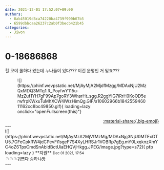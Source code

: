 ```yaml
---
date: 2021-12-01 17:52:07+09:00
authors:
  - 0ab45019d3ca74220ba4739f990b07b3
  - 6599dbbcaa26237c2ab0f3becb421b45
categories:
  - Jiwon
---
```


# 0-18686868

<div class="post-container" markdown="1">
<div class="content-container md-sidebar__scrollwrap" markdown="1">

헐 모야 롤하다 왔는데 누나들이 있다??? 이건 운명인 거 맞죠???
<figure markdown="1">
![](https://phinf.wevpstatic.net/MjAyMjA2MjdfMzgg/MDAxNjU2MzQxMDQ3MTg1.R_PoyfwY115u-MzZuf1YH7gF99Ap7goRY3WhsrHt_sgg.R2ggYlG7iRrH0KoOD5erwfrpKWxuTuMhXCW4lWzHimQg.GIF/a10602966b184255946011162cc8bc49850.gif){ loading=lazy onclick="openFullscreen(this)"}
</figure>


</div>
</div>

<div style="text-align: right;" markdown="1">
<a href="https://weverse.io/fromis9/fanpost/0-18686868" style="text-align: right;">:material-share:{.big-emoji}</a>
</div>
---

<div class="comments-container md-sidebar__scrollwrap" markdown="1">
<div class="comment" markdown="1">
<div class='id-container' markdown="1">
![](https://phinf.wevpstatic.net/MjAyMzA2MjVfMzMg/MDAxNjg3NjU0MTExOTU5.7GFeCpkRW4jdCPevFi1sgeF7S4XyLHRSJr1VOBRp7gEg.mY0LxqknzXmYC4oZ6TpxCmdSnAbldBctUiaEHQVjHkgg.JPEG/image.jpg?type=s72){ pfp loading=lazy }
**<span class="artist">지원</span>** <small>Dec 01 2021, 17:54</small><br>
</div>
<div class='comment-body' markdown="1">
ㅋㅋㅋ귀엽다 송하냐앙
</div>
</div>
</div>
---
